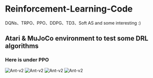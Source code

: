 # Reinforcement-Learning-Code
DQNs、TRPO、PPO、DDPG、TD3、Soft AS and some interesting :)

## Atari & MuJoCo environment to test some DRL algorithms
### Here is under PPO
![Ant-v2](PPO/tmp/Ant-v2.gif)
![Ant-v2](PPO/tmp/Walker2d.gif)
![Ant-v2](PPO/tmp/Hopper-v2.gif)
![Ant-v2](PPO/tmp/HalfCheetah-v2.gif)
